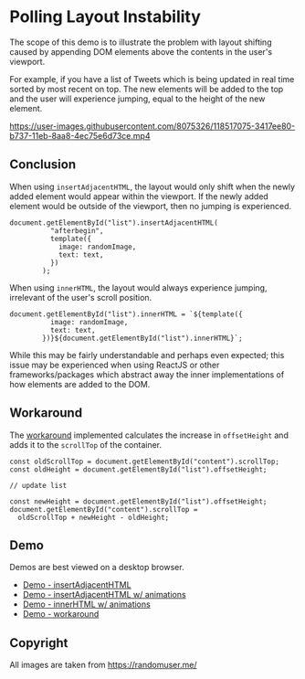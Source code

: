 # Polling Layout Instability

The scope of this demo is to illustrate the problem with layout shifting caused by appending DOM elements above the contents in the user's viewport.

For example, if you have a list of Tweets which is being updated in real time sorted by most recent on top. The new elements will be added to the top and the user will experience jumping, equal to the height of the new element.

https://user-images.githubusercontent.com/8075326/118517075-3417ee80-b737-11eb-8aa8-4ec75e6d73ce.mp4

## Conclusion

When using `insertAdjacentHTML`, the layout would only shift when the newly added element would appear within the viewport. If the newly added element would be outside of the viewport, then no jumping is experienced.

```
document.getElementById("list").insertAdjacentHTML(
          "afterbegin",
          template({
            image: randomImage,
            text: text,
          })
        );
```

When using `innerHTML`, the layout would always experience jumping, irrelevant of the user's scroll position.

```
document.getElementById("list").innerHTML = `${template({
          image: randomImage,
          text: text,
        })}${document.getElementById("list").innerHTML}`;
```

While this may be fairly understandable and perhaps even expected; this issue may be experienced when using ReactJS or other frameworks/packages which abstract away the inner implementations of how elements are added to the DOM.

## Workaround

The [workaround](https://kevinfarrugia.github.io/poll-layout-instability/demo-workaround) implemented calculates the increase in `offsetHeight` and adds it to the `scrollTop` of the container.

```
const oldScrollTop = document.getElementById("content").scrollTop;
const oldHeight = document.getElementById("list").offsetHeight;

// update list

const newHeight = document.getElementById("list").offsetHeight;
document.getElementById("content").scrollTop =
  oldScrollTop + newHeight - oldHeight;
```

## Demo

Demos are best viewed on a desktop browser.

- [Demo - insertAdjacentHTML](https://kevinfarrugia.github.io/poll-layout-instability/)
- [Demo - insertAdjacentHTML w/ animations](https://kevinfarrugia.github.io/poll-layout-instability/demo)
- [Demo - innerHTML w/ animations](https://kevinfarrugia.github.io/poll-layout-instability/demo-inner-html)
- [Demo - workaround](https://kevinfarrugia.github.io/poll-layout-instability/demo-workaround)

## Copyright

All images are taken from https://randomuser.me/

